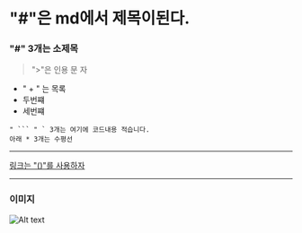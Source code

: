 # "#"은 md에서 제목이된다.

### "#" 3개는 소제목

> ">"은 인용
>문
>자

+ " + " 는 목록
+ 두번쨰
+ 세번쨰


```
" ``` " ` 3개는 여기에 코드내용 적습니다.
아래 * 3개는 수평선
```

***

[링크는 "()"를 사용하자](https://google.com)

***
### 이미지
![Alt text](https://source.unsplash.com/daily)

